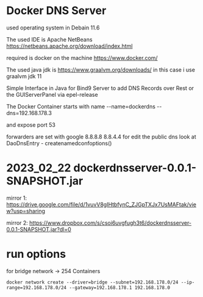 
Docker DNS Server
============================================================

used operating system in Debain 11.6

The used IDE is
Apache NetBeans
https://netbeans.apache.org/download/index.html

required is docker on the machine
https://www.docker.com/

The used java jdk is
https://www.graalvm.org/downloads/
in this case i use graalvm jdk 11


Simple Interface in Java for 
Bind9 Server to add DNS Records over
Rest or the GUIServerPanel via epel-release



The Docker Container starts with name
--name=dockerdns
--dns=192.168.178.3

and expose port 53

forwarders are set with google
8.8.8.8
8.8.4.4
for edit the public dns look at 
DaoDnsEntry - createnamedconfoptions()




2023_02_22 dockerdnsserver-0.0.1-SNAPSHOT.jar
============================================================


mirror 1:
https://drive.google.com/file/d/1vuvV8gIHtbfynC_ZJGpTXJx7UsMAFtak/view?usp=sharing

mirror 2:
https://www.dropbox.com/s/csoi6uvgfugh3t6/dockerdnsserver-0.0.1-SNAPSHOT.jar?dl=0



run options
============================================================

for bridge network -> 254 Containers

`docker network create --driver=bridge --subnet=192.168.178.0/24 --ip-range=192.168.178.0/24 --gateway=192.168.178.1 192.168.178.0`



